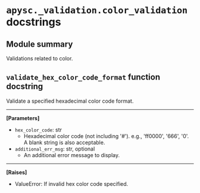 # `apysc._validation.color_validation` docstrings

## Module summary

Validations related to color.

## `validate_hex_color_code_format` function docstring

Validate a specified hexadecimal color code format.<hr>

**[Parameters]**

- `hex_color_code`: str
  - Hexadecimal color code (not including '#'). e.g., 'ff0000', '666', '0'. A blank string is also acceptable.
- `additional_err_msg`: str, optional
  - An additional error message to display.

<hr>

**[Raises]**

- ValueError: If invalid hex color code specified.